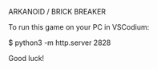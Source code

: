 ARKANOID / BRICK BREAKER

To run this game on your PC in VSCodium:

$ python3 -m http.server 2828

Good luck!